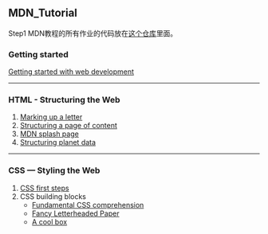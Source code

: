 ## MDN_Tutorial

Step1 MDN教程的所有作业的代码放在[这个仓库](https://github.com/AFukun/afukun.github.io)里面。

### Getting started

[Getting started with web development](http://afukun.github.io/getting-started)

---

### HTML - Structuring the Web

1. [Marking up a letter](http://afukun.github.io/markup-a-letter)
2. [Structuring a page of content](http://afukun.github.io/structuring-a-homepage)
3. [MDN splash page](http://afukun.github.io/mdn-splash-page)
4. [Structuring planet data](http://afukun.github.io/structuring-planet-data)

-----

### CSS — Styling the Web

1.  [CSS first steps](http://afukun.github.io/formatting-a-biography)
2.  CSS building blocks
    * [Fundamental CSS comprehension](http://afukun.github.io/fundamental-css-comprehension)
    * [Fancy Letterheaded Paper](http://afukun.github.io/fancy-letterheaded-paper)
    * [A cool box](http://afukun.github.io/cool-information-box)
